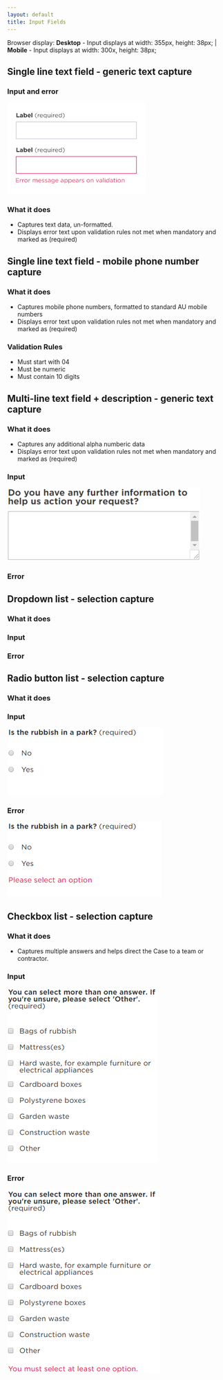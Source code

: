 ```yaml
---
layout: default
title: Input Fields
---
```


Browser display: __Desktop__ - Input displays at width: 355px, height: 38px; | __Mobile__ - Input displays at width: 300x, height: 38px;

## Single line text field - generic text capture

### Input and error
![](img/Components_text_input_single_line.png) 

### What it does 
- Captures text data, un-formatted.
- Displays error text upon validation rules not met when mandatory and marked as (required)

## Single line text field - mobile phone number capture

### What it does 
- Captures mobile phone numbers, formatted to standard AU mobile numbers
- Displays error text upon validation rules not met when mandatory and marked as (required)

### Validation Rules
- Must start with 04
- Must be numeric
- Must contain 10 digits

## Multi-line text field + description - generic text capture

### What it does 
- Captures any additional alpha numberic data
- Displays error text upon validation rules not met when mandatory and marked as (required)

### Input
![](img/multiline_text_field.png)  

### Error
## Dropdown list - selection capture
### What it does
### Input
### Error
## Radio button list - selection capture
### What it does
### Input
![](img/radio.png)  
### Error
![](img/radio_error.png) 
## Checkbox list - selection capture
### What it does 
- Captures multiple answers and helps direct the Case to a team or contractor.

### Input
![](img/checklist.png)  
### Error
![](img/checklist_error.png) 

